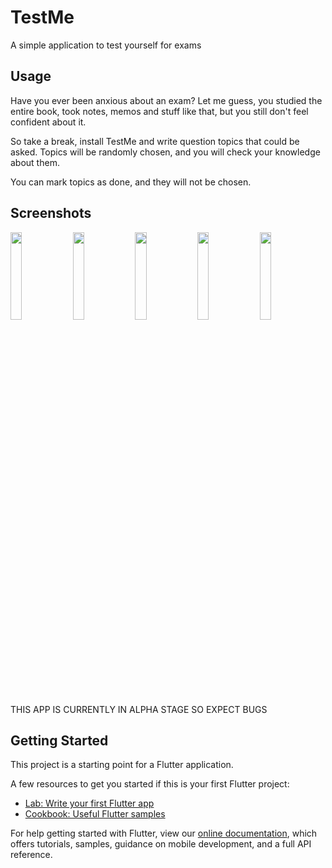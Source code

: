 # TestMe

A simple application to test yourself for exams

## Usage
Have you ever been anxious about an exam? Let me guess, you studied the entire book,
took notes, memos and stuff like that, but you still don't feel confident about it.

So take a break, install TestMe and write question topics that could be asked. Topics will
be randomly chosen, and you will check your knowledge about them.

You can mark topics as done, and they will not be chosen.

## Screenshots

<p float="left">
  <img src="https://user-images.githubusercontent.com/44671856/118702652-7b74ac80-b815-11eb-92cd-7a8d4698eb5a.jpg" width="19%" />
  <img src="https://user-images.githubusercontent.com/44671856/118702653-7b74ac80-b815-11eb-8119-195a90e674f6.jpg" width="19%" /> 
  <img src="https://user-images.githubusercontent.com/44671856/118702644-79aae900-b815-11eb-8530-4f22b8f7a395.jpg" width="19%" />
  <img src="https://user-images.githubusercontent.com/44671856/118702649-7adc1600-b815-11eb-871f-37c2e4bc9b50.jpg" width="19%" />
  <img src="https://user-images.githubusercontent.com/44671856/118702650-7adc1600-b815-11eb-910d-788c9ba66b1e.jpg" width="19%" />
</p>


THIS APP IS CURRENTLY IN ALPHA STAGE SO EXPECT BUGS


## Getting Started

This project is a starting point for a Flutter application.

A few resources to get you started if this is your first Flutter project:

- [Lab: Write your first Flutter app](https://flutter.dev/docs/get-started/codelab)
- [Cookbook: Useful Flutter samples](https://flutter.dev/docs/cookbook)

For help getting started with Flutter, view our
[online documentation](https://flutter.dev/docs), which offers tutorials,
samples, guidance on mobile development, and a full API reference.
